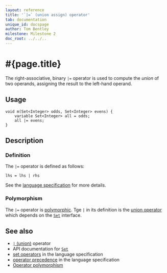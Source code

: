 ```yaml
---
layout: reference
title: '`|=` (union assign) operator'
tab: documentation
unique_id: docspage
author: Tom Bentley
milestone: Milestone 2
doc_root: ../../..
---
```


# #{page.title}

The right-associative, binary `|=` operator is used to compute the 
*union* of two operands, assigning the result to the left-hand 
operand.

## Usage

<!-- check:none -->
    void m(Set<Integer> odds, Set<Integer> evens) {
        variable Set<Integer> all = odds;
        all |= evens;
    }

## Description


### Definition

The `|=` operator is defined as follows:

<!-- check:none -->
    lhs = lhs | rhs

See the [language specification](#{page.doc_root}/#{site.urls.spec_relative}#sets) for 
more details.

### Polymorphism

The `|=` operator is [polymorphic](#{page.doc_root}/reference/operator/operator-polymorphism). 
Tge `|` in its definition is the [union operator](../union) which depends on the 
[`Set`](#{page.doc_root}/api/ceylon/language/interface_Set.html) interface.

## See also

* [`|` (union)](../union) operator
* API documentation for [`Set`](#{page.doc_root}/api/ceylon/language/interface_Set.html)
* [set operators](#{page.doc_root}/#{site.urls.spec_relative}#sets) in the 
  language specification
* [operator precedence](#{page.doc_root}/#{site.urls.spec_relative}#operatorprecedence) in the 
  language specification
* [Operator polymorphism](#{page.doc_root}/tour/language-module/#operator_polymorphism) 


